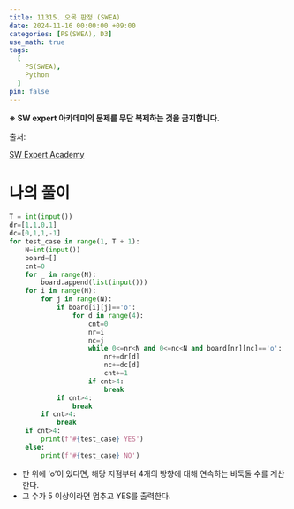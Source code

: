 ```yaml
---
title: 11315. 오목 판정 (SWEA)
date: 2024-11-16 00:00:00 +09:00
categories: [PS(SWEA), D3]
use_math: true
tags:
  [
    PS(SWEA),
    Python
  ]
pin: false
---
```


**※ SW expert 아카데미의 문제를 무단 복제하는 것을 금지합니다.**

출처: 

[SW Expert Academy](https://swexpertacademy.com/main/code/problem/problemDetail.do?problemLevel=3&contestProbId=AXaSUPYqPYMDFASQ&categoryId=AXaSUPYqPYMDFASQ&categoryType=CODE&problemTitle=&orderBy=INQUERY_COUNT&selectCodeLang=PYTHON&select-1=3&pageSize=10&pageIndex=3)

# 나의 풀이

```python
T = int(input())
dr=[1,1,0,1]
dc=[0,1,1,-1]
for test_case in range(1, T + 1):
    N=int(input())
    board=[]
    cnt=0
    for _ in range(N):
        board.append(list(input()))
    for i in range(N):
        for j in range(N):
            if board[i][j]=='o':
                for d in range(4):
                    cnt=0
                    nr=i
                    nc=j
                    while 0<=nr<N and 0<=nc<N and board[nr][nc]=='o':
                        nr+=dr[d]
                        nc+=dc[d]
                        cnt+=1
                    if cnt>4:
                        break
            if cnt>4:
                break
        if cnt>4:
            break
    if cnt>4:
        print(f'#{test_case} YES')
    else:
        print(f'#{test_case} NO')
```

- 판 위에 ‘o’이 있다면, 해당 지점부터 4개의 방향에 대해 연속하는 바둑돌 수를 계산한다.
- 그 수가 5 이상이라면 멈추고 YES를 출력한다.